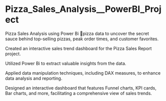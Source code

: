 # Pizza_Sales_Analysis__PowerBI_Project
 Pizza Sales Analysis using Power Bi 🍕pizza data to uncover the secret sauce behind top-selling pizzas, peak order times, and customer favorites. 

Created an interactive sales trend dashboard for the Pizza Sales Report project.

Utilized Power Bi to extract valuable insights from the data.

Applied data manipulation techniques, including DAX measures, to enhance data analysis and reporting.

Designed an interactive dashboard that features Funnel charts, KPI cards, Bar charts, and more, facilitating a comprehensive view of sales trends.
